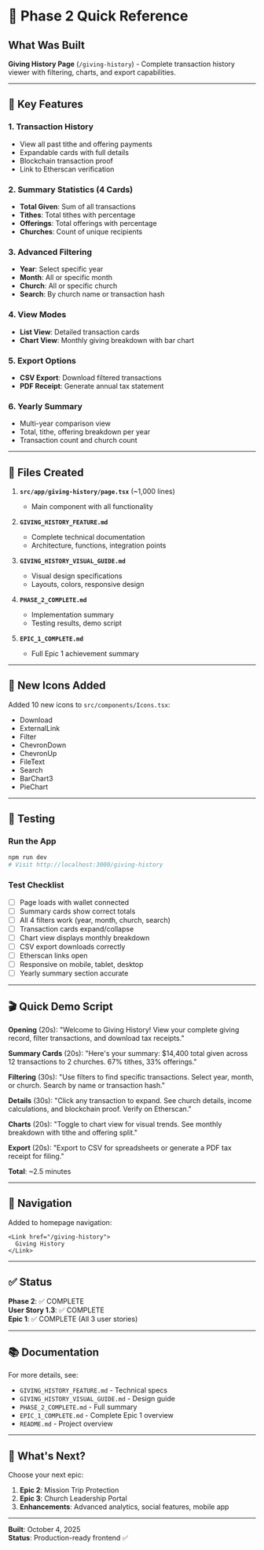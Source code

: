 # 🚀 Phase 2 Quick Reference

## What Was Built
**Giving History Page** (`/giving-history`) - Complete transaction history viewer with filtering, charts, and export capabilities.

---

## 🎯 Key Features

### 1. Transaction History
- View all past tithe and offering payments
- Expandable cards with full details
- Blockchain transaction proof
- Link to Etherscan verification

### 2. Summary Statistics (4 Cards)
- **Total Given**: Sum of all transactions
- **Tithes**: Total tithes with percentage
- **Offerings**: Total offerings with percentage
- **Churches**: Count of unique recipients

### 3. Advanced Filtering
- **Year**: Select specific year
- **Month**: All or specific month
- **Church**: All or specific church
- **Search**: By church name or transaction hash

### 4. View Modes
- **List View**: Detailed transaction cards
- **Chart View**: Monthly giving breakdown with bar chart

### 5. Export Options
- **CSV Export**: Download filtered transactions
- **PDF Receipt**: Generate annual tax statement

### 6. Yearly Summary
- Multi-year comparison view
- Total, tithe, offering breakdown per year
- Transaction count and church count

---

## 📁 Files Created

1. **`src/app/giving-history/page.tsx`** (~1,000 lines)
   - Main component with all functionality

2. **`GIVING_HISTORY_FEATURE.md`**
   - Complete technical documentation
   - Architecture, functions, integration points

3. **`GIVING_HISTORY_VISUAL_GUIDE.md`**
   - Visual design specifications
   - Layouts, colors, responsive design

4. **`PHASE_2_COMPLETE.md`**
   - Implementation summary
   - Testing results, demo script

5. **`EPIC_1_COMPLETE.md`**
   - Full Epic 1 achievement summary

---

## 🎨 New Icons Added

Added 10 new icons to `src/components/Icons.tsx`:
- Download
- ExternalLink
- Filter
- ChevronDown
- ChevronUp
- FileText
- Search
- BarChart3
- PieChart

---

## 🧪 Testing

### Run the App
```bash
npm run dev
# Visit http://localhost:3000/giving-history
```

### Test Checklist
- [ ] Page loads with wallet connected
- [ ] Summary cards show correct totals
- [ ] All 4 filters work (year, month, church, search)
- [ ] Transaction cards expand/collapse
- [ ] Chart view displays monthly breakdown
- [ ] CSV export downloads correctly
- [ ] Etherscan links open
- [ ] Responsive on mobile, tablet, desktop
- [ ] Yearly summary section accurate

---

## 🎬 Quick Demo Script

**Opening** (20s):
"Welcome to Giving History! View your complete giving record, filter transactions, and download tax receipts."

**Summary Cards** (20s):
"Here's your summary: $14,400 total given across 12 transactions to 2 churches. 67% tithes, 33% offerings."

**Filtering** (30s):
"Use filters to find specific transactions. Select year, month, or church. Search by name or transaction hash."

**Details** (30s):
"Click any transaction to expand. See church details, income calculations, and blockchain proof. Verify on Etherscan."

**Charts** (20s):
"Toggle to chart view for visual trends. See monthly breakdown with tithe and offering split."

**Export** (20s):
"Export to CSV for spreadsheets or generate a PDF tax receipt for filing."

**Total**: ~2.5 minutes

---

## 🔗 Navigation

Added to homepage navigation:
```tsx
<Link href="/giving-history">
  Giving History
</Link>
```

---

## ✅ Status

**Phase 2**: ✅ COMPLETE  
**User Story 1.3**: ✅ COMPLETE  
**Epic 1**: ✅ COMPLETE (All 3 user stories)

---

## 📚 Documentation

For more details, see:
- `GIVING_HISTORY_FEATURE.md` - Technical specs
- `GIVING_HISTORY_VISUAL_GUIDE.md` - Design guide
- `PHASE_2_COMPLETE.md` - Full summary
- `EPIC_1_COMPLETE.md` - Complete Epic 1 overview
- `README.md` - Project overview

---

## 🚀 What's Next?

Choose your next epic:
1. **Epic 2**: Mission Trip Protection
2. **Epic 3**: Church Leadership Portal
3. **Enhancements**: Advanced analytics, social features, mobile app

---

**Built**: October 4, 2025  
**Status**: Production-ready frontend ✅
